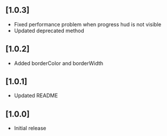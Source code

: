 ## [1.0.3]

* Fixed performance problem when progress hud is not visible
* Updated deprecated method

## [1.0.2]

* Added borderColor and borderWidth

## [1.0.1]

* Updated README

## [1.0.0]

* Initial release
